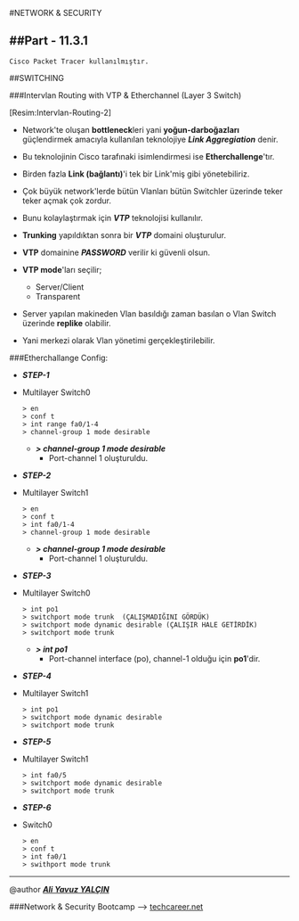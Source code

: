 #NETWORK & SECURITY

##Part - 11.3.1
----

	Cisco Packet Tracer kullanılmıştır.

##SWITCHING

###Intervlan Routing with VTP & Etherchannel (Layer 3 Switch)

[Resim:Intervlan-Routing-2]

*	Network'te oluşan **bottleneck**leri yani **yoğun-darboğazları** güçlendirmek amacıyla kullanılan teknolojiye ***Link Aggregiation*** denir.
*	Bu teknolojinin Cisco tarafınaki isimlendirmesi ise **Etherchallenge**'tır.
*	Birden fazla **Link (bağlantı)**'i tek bir Link'miş gibi yönetebiliriz.
*	Çok büyük network'lerde bütün Vlanları bütün Switchler üzerinde teker teker açmak çok zordur.
*	Bunu kolaylaştırmak için ***VTP*** teknolojisi kullanılır.
*	**Trunking** yapıldıktan sonra bir ***VTP*** domaini oluşturulur.
*	**VTP** domainine ***PASSWORD*** verilir ki güvenli olsun.
*	**VTP mode**'ları seçilir;
	*	Server/Client
	*	Transparent

*	Server yapılan makineden Vlan basıldığı zaman basılan o Vlan Switch üzerinde **replike** olabilir.
*	Yani merkezi olarak Vlan yönetimi gerçekleştirilebilir.

###Etherchallange Config:

*	***STEP-1***

*	Multilayer Switch0

		> en
		> conf t
		> int range fa0/1-4
		> channel-group 1 mode desirable
	*	***> channel-group 1 mode desirable***
		*	Port-channel 1 oluşturuldu.

*	***STEP-2***
*	Multilayer Switch1

		> en
		> conf t
		> int fa0/1-4
		> channel-group 1 mode desirable
		
	*	***> channel-group 1 mode desirable***
		*	Port-channel 1 oluşturuldu.

*	***STEP-3***
*	Multilayer Switch0

		> int po1
		> switchport mode trunk  (ÇALIŞMADIĞINI GÖRDÜK)
		> switchport mode dynamic desirable (ÇALIŞIR HALE GETİRDİK)
		> switchport mode trunk
	*	***> int po1***
		*	Port-channel interface (po), channel-1 olduğu için **po1**'dir.

*	***STEP-4***
*	Multilayer Switch1

		> int po1
		> switchport mode dynamic desirable
		> switchport mode trunk

*	***STEP-5***
*	Multilayer Switch1

		> int fa0/5
		> switchport mode dynamic desirable
		> switchport mode trunk

*	***STEP-6***
*	Switch0

		> en
		> conf t
		> int fa0/1
		> swithport mode trunk



---

@author ***[Ali Yavuz YALÇIN](https://www.linkedin.com/in/ali-yavuz-yalcin/)***

###Network & Security Bootcamp --> [techcareer.net](https://www.techcareer.net/en)